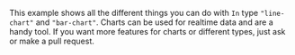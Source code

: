 This example shows all the different things you can do with `In` type `"line-chart"` and `"bar-chart"`. Charts can be used for realtime data and are a handy tool. If you want more features for charts or different types, just ask or make a pull request.